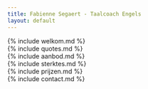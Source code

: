 ```yaml
---
title: Fabienne Segaert - Taalcoach Engels
layout: default
---
```

<article class="page" name="welkom" id="welkom" data-clips='["social", "contact"]' >
    {% include welkom.md %}
</article>  

<article class="page" name="quotes" id="quotes" data-clips='["contact"]' data-back='{"color":"green"}'>
    {% include quotes.md %}
</article>  

<article class="page" name="aanbod" id="aanbod" data-clips='["contact"]' data-back='{"img":"gesprek-met-theepot"}'>
    {% include aanbod.md %}
</article>  

<article class="page" name="sterktes" id="sterktes" data-clips='["special", "contact"]' data-back='{"color": "green"}' >
    {% include sterktes.md %}
</article>  

<article class="page" name="prijzen" id="prijzen" data-clips='["contact"]' data-back='{"img":"bigben"}'>
    {% include prijzen.md %}
</article>  

<article class="page" name="contact" id="contact" data-clips='["social", "contact"]' data-back='{"img": "fabienne"}'>
    {% include contact.md %}
</article>  